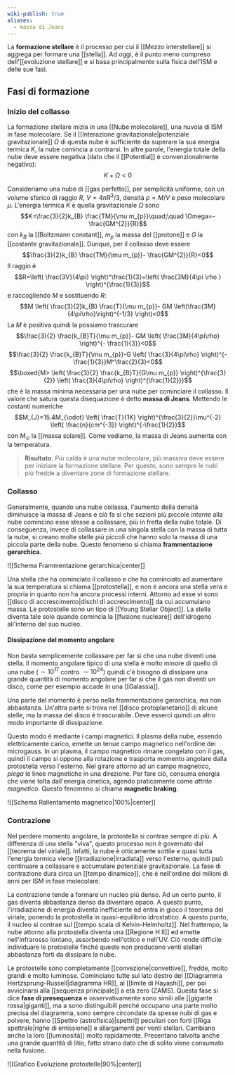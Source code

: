 ```yaml
---
wiki-publish: true
aliases:
  - massa di Jeans
---
```

La **formazione stellare** è il processo per cui il [[Mezzo interstellare]] si aggrega per formare una [[stella]]. Ad oggi, è il punto meno compreso dell'[[evoluzione stellare]] e si basa principalmente sulla fisica dell'ISM e delle sue fasi.
## Fasi di formazione
### Inizio del collasso
La formazione stellare inizia in una [[Nube molecolare]], una nuvola di ISM in fase molecolare. Se il [[Interazione gravitazionale|potenziale gravitazionale]] $\Omega$ di questa nube è sufficiente da superare la sua energia termica $K$, la nube comincia a contrarsi. In altre parole, l'energia totale della nube deve essere negativa (dato che il [[Potential]] è convenzionalmente negativo):
$$K+\Omega<0$$

Consideriamo una nube di [[gas perfetto]], per semplicità uniforme, con un volume sferico di raggio $R$, $V=4\pi R^{3}/3$, densità $\rho=M/V$ e peso molecolare $\mu$. L'energia termica $K$ e quella gravitazionale $\Omega$ sono
$$K=\frac{3}{2}k_{B} \frac{TM}{\mu m_{p}}\quad;\quad \Omega=-\frac{GM^{2}}{R}$$
con $k_B$ la [[Boltzmann constant]], $m_{p}$ la massa del [[protone]] e $G$ la [[costante gravitazionale]]. Dunque, per il collasso deve essere
$$\frac{3}{2}k_{B} \frac{TM}{\mu m_{p}}- \frac{GM^{2}}{R}<0$$
Il raggio è
$$R=\left( \frac{3V}{4\pi} \right)^\frac{1}{3}=\left( \frac{3M}{4\pi \rho } \right)^{\frac{1}{3}}$$
e raccogliendo $M$ e sostituendo $R$:
$$M \left( \frac{3}{2}k_{B} \frac{T}{\mu m_{p}}- GM \left(\frac{3M}{4\pi\rho}\right)^{-1/3} \right)<0$$
La $M$ è positiva quindi la possiamo trascurare
$$\frac{3}{2} \frac{k_{B}T}{\mu m_{p}}- GM \left( \frac{3M}{4\pi\rho} \right)^{- \frac{1}{3}}<0$$
$$\frac{3}{2} \frac{k_{B}T}{\mu m_{p}}-G \left( \frac{3}{4\pi\rho} \right)^{- \frac{1}{3}}M^\frac{2}{3}<0$$
$$\boxed{M> \left( \frac{3}{2} \frac{k_{B}T}{G\mu m_{p}} \right)^{\frac{3}{2}} \left( \frac{3}{4\pi\rho} \right)^{\frac{1}{2}}}$$
che è la massa minima necessaria per una nube per cominciare il collasso. Il valore che satura questa disequazione è detto **massa di Jeans**. Mettendo le costanti numeriche
$$M_{J}=15.4M_{\odot} \left( \frac{T}{1K} \right)^{\frac{3}{2}}\mu^{-2} \left( \frac{n}{cm^{-3}} \right)^{-\frac{1}{2}}$$
con $M_{\odot}$ la [[massa solare]]. Come vediamo, la massa di Jeans aumenta con la temperatura.

> **Risultato.** Più calda è una nube molecolare, più massiva deve essere per iniziare la formazione stellare. Per questo, sono sempre le nubi più fredde a diventare zone di formazione stellare.
### Collasso
Generalmente, quando una nube collassa, l'aumento della densità diminuisce la massa di Jeans e ciò fa si che sezioni più piccole *interne* alla nube comincino esse stesse a collassare, più in fretta della nube totale. Di conseguenza, invece di collassare in una singola stella con la massa di tutta la nube, si creano molte stelle più piccoli che hanno solo la massa di una piccola parte della nube. Questo fenomeno si chiama **frammentazione gerarchica**.

![[Schema Frammentazione gerarchica|center]]

Una stella che ha cominciato il collasso e che ha cominciato ad aumentare la sua temperatura si chiama [[protostella]], e non è ancora una stella vera e propria in quanto non ha ancora processi interni. Attorno ad esse vi sono [[disco di accrescimento|dischi di accrescimento]] da cui accumulano massa. Le protostelle sono un tipo di [[Young Stellar Object]]. La stella diventa tale solo quando comincia la [[fusione nucleare]] dell'idrogeno all'interno del suo nucleo.
#### Dissipazione del momento angolare
Non basta semplicemente collassare per far sì che una nube diventi una stella. Il momento angolare tipico di una stella è molto minore di quello di una nube ($\sim10^{17}$ contro $\sim10^{24}$) quindi c'è bisogno di dissipare una grande quantità di momento angolare per far sì che il gas non diventi un disco, come per esempio accade in una [[Galassia]].

Una parte del momento è perso nella frammentazione gerarchica, ma non abbastanza. Un'altra parte si trova nel [[disco protoplanetario]] di alcune stelle, ma la massa del disco è trascurabile. Deve esserci quindi un altro modo importante di dissipazione.

Questo modo è mediante i campi magnetici. Il plasma della nube, essendo elettricamente carico, emette un tenue campo magnetico nell'ordine dei microgauss. In un plasma, il campo magnetico rimane congelato con il gas, quindi il campo si oppone alla rotazione e trasporta momento angolare dalla protostella verso l'esterno. Nel girare attorno ad un campo magnetico, *piega* le linee magnetiche in una direzione. Per fare ciò, consuma energia che viene tolta dall'energia cinetica, agendo praticamente come *attrito magnetico*. Questo fenomeno si chiama **magnetic braking**.

![[Schema Rallentamento magnetico|100%|center]]
### Contrazione
Nel perdere momento angolare, la protostella si contrae sempre di più. A differenza di una stella "viva", questo processo non è governato dal [[teorema del viriale]]. Infatti, la nube è otticamente sottile e quasi tutta l'energia termica viene [[irradiazione|irradiata]] verso l'esterno, quindi può continuare a collassare e accumulare potenziale gravitazionale. La fase di contrazione dura circa un [[tempo dinamico]], che è nell'ordine dei milioni di anni per ISM in fase molecolare.

La contrazione tende a formare un nucleo più denso. Ad un certo punto, il gas diventa abbastanza denso da diventare opaco. A questo punto, l'irradiazione di energia diventa inefficiente ed entra in gioco il teorema del viriale, ponendo la protostella in quasi-equilibrio idrostatico. A questo punto, il nucleo si contrae sul [[tempo scala di Kelvin-Helmholtz]]. Nel frattempo, la nube attorno alla protostella diventa una [[Regione H II]] ed emette nell'infrarosso lontano, assorbendo nell'ottico e nell'UV. Ciò rende difficile individuare le protostelle finché queste non producono venti stellari abbastanza forti da dissipare la nube.

Le protostelle sono completamente [[convezione|convettive]], fredde, molto grandi e molto luminose. Cominciano tutte sul lato destro del [[Diagramma Hertzsprung-Russell|diagramma HR]], al [[limite di Hayashi]], per poi avvicinarsi alla [[sequenza principale]] a età zero (ZAMS). Questa fase si dice **fase di presequenza** e osservativamente sono simili alle [[gigante rossa|giganti]], ma a sono distinguibili perché occupano una parte molto precisa del diagramma, sono sempre circondate da spesse nubi di gas e polvere, hanno [[Spettro (astrofisica)|spettri]] peculiari con forti [[Riga spettrale|righe di emissione]] e allargamenti per venti stellari. Cambiano anche la loro [[luminosità]] molto rapidamente. Presentano talvolta anche una grande quantità di litio, fatto strano dato che di solito viene consumato nella fusione.

![[Grafico Evoluzione protostelle|90%|center]]
